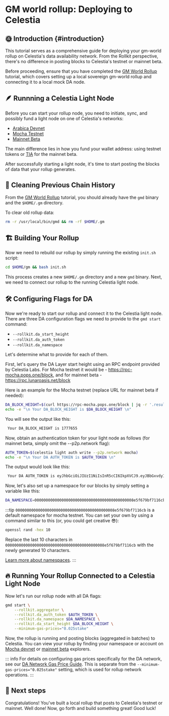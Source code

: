 # GM world rollup: Deploying to Celestia  

## 🌞 Introduction {#introduction}

This tutorial serves as a comprehensive guide for deploying your gm-world rollup on Celestia's data availability network. From the Rollkit perspective, there's no difference in posting blocks to Celestia's testnet or mainnet beta.

Before proceeding, ensure that you have completed the [GM World Rollup](/tutorials/gm-world) tutorial, which covers setting up a local sovereign gm-world rollup and connecting it to a local mock DA node.

## 🪶 Runnning a Celestia Light Node

Before you can start your rollup node, you need to initiate, sync, and possibly fund a light node on one of Celestia's networks:

- [Arabica Devnet](https://docs.celestia.org/nodes/arabica-devnet#arabica-devnet)
- [Mocha Testnet](https://docs.celestia.org/nodes/mocha-testnet#mocha-testnet)
- [Mainnet Beta](https://docs.celestia.org/nodes/mainnet#mainnet-beta)

The main difference lies in how you fund your wallet address: using testnet tokens or [TIA](https://docs.celestia.org/learn/tia#overview-of-tia) for the mainnet beta.

After successfully starting a light node, it's time to start posting the blocks of data that your rollup generates.

## 🧹 Cleaning Previous Chain History

From the [GM World Rollup](/tutorials/gm-world) tutorial, you should already have the `gmd` binary and the `$HOME/.gm` directory.

To clear old rollup data:

```bash
rm -r /usr/local/bin/gmd && rm -rf $HOME/.gm

```

## 🏗️ Building Your Rollup

Now we need to rebuild our rollup by simply running the existing `init.sh` script:

```bash
cd $HOME/gm && bash init.sh
```

This process creates a new `$HOME/.gm` directory and a new `gmd` binary. Next, we need to connect our rollup to the running Celestia light node.

## 🛠️ Configuring Flags for DA

Now we're ready to start our rollup and connect it to the Celestia light node. There are three DA configuration flags we need to provide to the `gmd start` command:

- `--rollkit.da_start_height`
- `--rollkit.da_auth_token`
- `--rollkit.da_namespace`

Let's determine what to provide for each of them.

First, let's query the DA Layer start height using an RPC endpoint provided by Celestia Labs. For Mocha testnet it would be - https://rpc-mocha.pops.one/block, and for mainnet beta - https://rpc.lunaroasis.net/block

Here is an example for the Mocha testnet (replace URL for mainnet beta if needed):
```bash
DA_BLOCK_HEIGHT=$(curl https://rpc-mocha.pops.one/block | jq -r '.result.block.header.height')
echo -e "\n Your DA_BLOCK_HEIGHT is $DA_BLOCK_HEIGHT \n"
```

You will see the output like this:

```bash
 Your DA_BLOCK_HEIGHT is 1777655
```

Now, obtain an authentication token for your light node as follows (for mainnet beta, simply omit the --p2p.network flag):

```bash
AUTH_TOKEN=$(celestia light auth write --p2p.network mocha)
echo -e "\n Your DA AUTH_TOKEN is $AUTH_TOKEN \n"
```

The output would look like this:

```bash
 Your DA AUTH_TOKEN is eyJhbGciOiJIUzI1NiIsInR5cCI6IkpXVCJ9.eyJBbGxvdyI6WyJwdWJsaWMiLCJyZWFkIiwid3JpdGUiXX0.cSrJjpfUdTNFtzGho69V0D_8kyECn9Mzv8ghJSpKRDE
```

Now, let's also set up a namespace for our blocks by simply setting a variable like this:

```bash
DA_NAMESPACE=00000000000000000000000000000000000000000008e5f679bf7116cb
```

:::tip
`00000000000000000000000000000000000000000008e5f679bf7116cb` is a default namespace for mocha testnet. You can set your own by using a command
similar to this (or, you could get creative 😎):

```bash
openssl rand -hex 10
```

Replace the last 10 characters in `00000000000000000000000000000000000000000008e5f679bf7116cb` with the newly generated 10 characters.

[Learn more about namespaces](https://docs.celestia.org/developers/node-tutorial#namespaces).
:::

## 🔥 Running Your Rollup Connected to a Celestia Light Node

Now let's run our rollup node with all DA flags:

```bash
gmd start \
    --rollkit.aggregator \
    --rollkit.da_auth_token $AUTH_TOKEN \
    --rollkit.da_namespace $DA_NAMESPACE \
    --rollkit.da_start_height $DA_BLOCK_HEIGHT \
    --minimum-gas-prices="0.025stake"
```

Now, the rollup is running and posting blocks (aggregated in batches) to Celestia. You can view your rollup by finding your namespace or account on [Mocha devnet](https://docs.celestia.org/nodes/mocha-testnet#explorers) or [mainnet beta](https://docs.celestia.org/nodes/mainnet#explorers) explorers.

::: info 
For details on configuring gas prices specifically for the DA network, see our [DA Network Gas Price Guide](/guides/gas-price). This is separate from the `--minimum-gas-prices="0.025stake"` setting, which is used for rollup network operations.
:::

## 🎉 Next steps

Congratulations! You've built a local rollup that posts to Celestia's testnet or mainnet. Well done! Now, go forth and build something great! Good luck!
